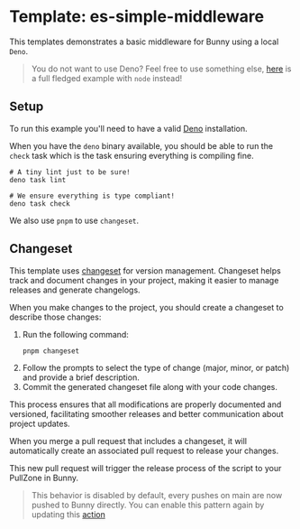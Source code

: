 # Template: es-simple-middleware

This templates demonstrates a basic middleware for Bunny using a local `Deno`.

> You do not want to use Deno? Feel free to use something else, [here](https://bunny.net) is a full
> fledged example with `node` instead!

## Setup

To run this example you'll need to have a valid
[Deno](https://docs.deno.com/runtime/manual/getting_started/installation/) installation.

When you have the `deno` binary available, you should be able to run the `check`
task which is the task ensuring everything is compiling fine.

```
# A tiny lint just to be sure!
deno task lint

# We ensure everything is type compliant!
deno task check
```

We also use `pnpm` to use `changeset`.

## Changeset

This template uses [changeset](https://github.com/changesets/changesets) for 
version management. Changeset helps track and document changes in your project, 
making it easier to manage releases and generate changelogs.

When you make changes to the project, you should create a changeset to describe
those changes:

1. Run the following command:
   ```
   pnpm changeset
   ```
2. Follow the prompts to select the type of change (major, minor, or patch) and provide a brief description.
3. Commit the generated changeset file along with your code changes.

This process ensures that all modifications are properly documented and 
versioned, facilitating smoother releases and better communication about 
project updates.

When you merge a pull request that includes a changeset, it will automatically 
create an associated pull request to release your changes. 

This new pull request will trigger the release process of the script to your
PullZone in Bunny.

> This behavior is disabled by default, every pushes on main are now pushed to
> Bunny directly.
> You can enable this pattern again by updating this
> [action](./.github/workflows/on-merge.yml)
